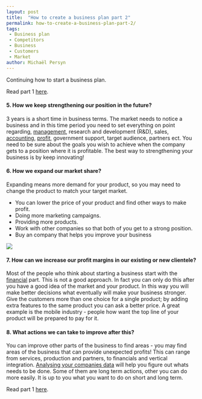 ```yaml
---
layout: post
title:  "How to create a business plan part 2"
permalink: how-to-create-a-business-plan-part-2/
tags:
 - Business plan
 - Competitors
 - Business
 - Customers
 - Market
author: Michaël Persyn
---
```

Continuing how to start a business plan.

Read part 1 [here](/how-to-create-a-business-plan-part-1/).

#### **5. How we keep strengthening our position in the future?**
3 years is a short time in business terms. The market needs to notice a business and in this time
period you need to set everything on point regarding, [management](/features/scheduling/), 
research and development (R&D), sales, [accounting](/features/accounting/), [profit](/features/analytics/), government 
support, target audience, partners ect.
You need to be sure about the goals you wish to achieve when the company gets to a position where it is profitable.
The best way to strengthening your business is by keep innovating!

#### **6. How we expand our market share?**
Expanding means more demand for your product, so you may need to change the product to match your target market.
- You can lower the price of your product and find other ways to make profit.
- Doing more marketing campaigns.
- Providing more products.
- Work with other companies so that both of you get to a strong position.
- Buy an company that helps you improve your business

<img src="{{ site.static }}/img/blogs/TutorCruncher-calculator.jpg" class="lightboximage" alt-text="Create a business plan after reading this blog post."/>

#### **7. How can we increase our profit margins in our existing or new clientele?**
Most of the people who think about starting a business start with the [financial](/features/accounting/) 
part. This is not a good approach. In fact you can only do this after you have a good idea of the market 
and your product. In this way you will make better decisions what eventually will make your business stronger.
 Give the customers more than one choice for a single product; by adding extra features to the same product 
 you can ask a better price. A great example is the mobile industry - people how want the top line of your product 
 will be prepared to pay for it.

#### **8. What actions we can take to improve after this?**
You can improve other parts of the business to find areas - you may find areas of the business that can provide unexpected profits!
This can range from services, production and partners, to financials and vertical integration. 
[Analysing your companies data](/features/analytics/) will help you figure out whats needs to 
be done. Some of them are long term actions, other you can do more easily. It is up to you what you want to do 
on short and long term.

Read part 1 [here](/how-to-create-a-business-plan-part-1/).
